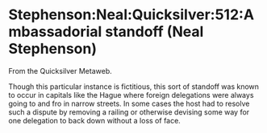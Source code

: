 
# Stephenson:Neal:Quicksilver:512:Ambassadorial standoff (Neal Stephenson)

From the Quicksilver Metaweb.

Though this particular instance is fictitious, this sort of standoff was known to occur in capitals like the Hague where foreign delegations were always going to and fro in narrow streets. In some cases the host had to resolve such a dispute by removing a railing or otherwise devising some way for one delegation to back down without a loss of face.
